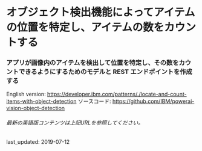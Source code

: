 # オブジェクト検出機能によってアイテムの位置を特定し、アイテムの数をカウントする

### アプリが画像内のアイテムを検出して位置を特定し、その数をカウントできるようにするためのモデルと REST エンドポイントを作成する

English version: https://developer.ibm.com/patterns/./locate-and-count-items-with-object-detection
  ソースコード: https://github.com/IBM/powerai-vision-object-detection

###### 最新の英語版コンテンツは上記URLを参照してください。
last_updated: 2019-07-12

 
<!--
**This code pattern is part of the [Getting started with IBM Maximo Visual Inspection](https://developer.ibm.com/series/learning-path-powerai-vision) learning path**.

| Level | Topic | Type |
